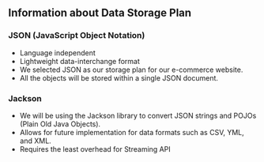 ## Information about Data Storage Plan
### JSON (JavaScript Object Notation)
* Language independent
* Lightweight data-interchange format
* We selected JSON as our storage plan for our e-commerce website.
* All the objects will be stored within a single JSON document. 
### Jackson
* We will be using the Jackson library to convert JSON strings and POJOs (Plain Old Java Objects).
* Allows for future implementation for data formats such as CSV, YML, and XML.
* Requires the least overhead for Streaming API
